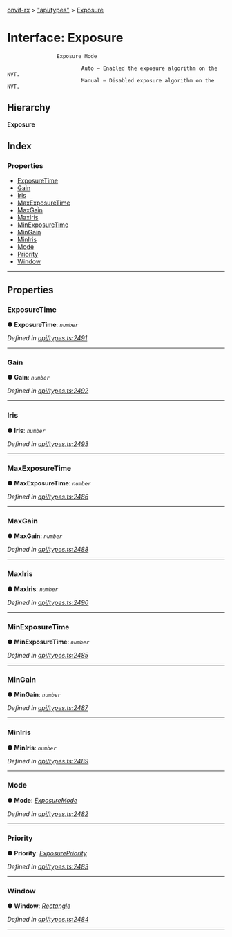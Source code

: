 [onvif-rx](../README.md) > ["api/types"](../modules/_api_types_.md) > [Exposure](../interfaces/_api_types_.exposure.md)

# Interface: Exposure

```
                Exposure Mode
```

```
                        Auto – Enabled the exposure algorithm on the NVT.
                        Manual – Disabled exposure algorithm on the NVT.
```

## Hierarchy

**Exposure**

## Index

### Properties

* [ExposureTime](_api_types_.exposure.md#exposuretime)
* [Gain](_api_types_.exposure.md#gain)
* [Iris](_api_types_.exposure.md#iris)
* [MaxExposureTime](_api_types_.exposure.md#maxexposuretime)
* [MaxGain](_api_types_.exposure.md#maxgain)
* [MaxIris](_api_types_.exposure.md#maxiris)
* [MinExposureTime](_api_types_.exposure.md#minexposuretime)
* [MinGain](_api_types_.exposure.md#mingain)
* [MinIris](_api_types_.exposure.md#miniris)
* [Mode](_api_types_.exposure.md#mode)
* [Priority](_api_types_.exposure.md#priority)
* [Window](_api_types_.exposure.md#window)

---

## Properties

<a id="exposuretime"></a>

###  ExposureTime

**● ExposureTime**: *`number`*

*Defined in [api/types.ts:2491](https://github.com/patrickmichalina/onvif-rx/blob/034e4d6/src/api/types.ts#L2491)*

___
<a id="gain"></a>

###  Gain

**● Gain**: *`number`*

*Defined in [api/types.ts:2492](https://github.com/patrickmichalina/onvif-rx/blob/034e4d6/src/api/types.ts#L2492)*

___
<a id="iris"></a>

###  Iris

**● Iris**: *`number`*

*Defined in [api/types.ts:2493](https://github.com/patrickmichalina/onvif-rx/blob/034e4d6/src/api/types.ts#L2493)*

___
<a id="maxexposuretime"></a>

###  MaxExposureTime

**● MaxExposureTime**: *`number`*

*Defined in [api/types.ts:2486](https://github.com/patrickmichalina/onvif-rx/blob/034e4d6/src/api/types.ts#L2486)*

___
<a id="maxgain"></a>

###  MaxGain

**● MaxGain**: *`number`*

*Defined in [api/types.ts:2488](https://github.com/patrickmichalina/onvif-rx/blob/034e4d6/src/api/types.ts#L2488)*

___
<a id="maxiris"></a>

###  MaxIris

**● MaxIris**: *`number`*

*Defined in [api/types.ts:2490](https://github.com/patrickmichalina/onvif-rx/blob/034e4d6/src/api/types.ts#L2490)*

___
<a id="minexposuretime"></a>

###  MinExposureTime

**● MinExposureTime**: *`number`*

*Defined in [api/types.ts:2485](https://github.com/patrickmichalina/onvif-rx/blob/034e4d6/src/api/types.ts#L2485)*

___
<a id="mingain"></a>

###  MinGain

**● MinGain**: *`number`*

*Defined in [api/types.ts:2487](https://github.com/patrickmichalina/onvif-rx/blob/034e4d6/src/api/types.ts#L2487)*

___
<a id="miniris"></a>

###  MinIris

**● MinIris**: *`number`*

*Defined in [api/types.ts:2489](https://github.com/patrickmichalina/onvif-rx/blob/034e4d6/src/api/types.ts#L2489)*

___
<a id="mode"></a>

###  Mode

**● Mode**: *[ExposureMode](../enums/_api_types_.exposuremode.md)*

*Defined in [api/types.ts:2482](https://github.com/patrickmichalina/onvif-rx/blob/034e4d6/src/api/types.ts#L2482)*

___
<a id="priority"></a>

###  Priority

**● Priority**: *[ExposurePriority](../enums/_api_types_.exposurepriority.md)*

*Defined in [api/types.ts:2483](https://github.com/patrickmichalina/onvif-rx/blob/034e4d6/src/api/types.ts#L2483)*

___
<a id="window"></a>

###  Window

**● Window**: *[Rectangle](_api_types_.rectangle.md)*

*Defined in [api/types.ts:2484](https://github.com/patrickmichalina/onvif-rx/blob/034e4d6/src/api/types.ts#L2484)*

___

